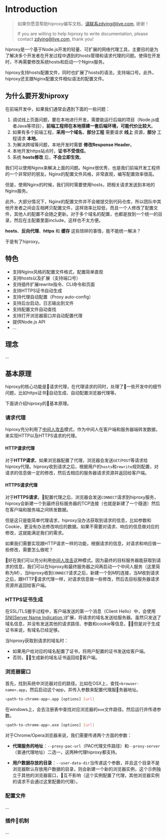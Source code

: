 # Introduction

> 如果你愿意帮助hiproxy编写文档，请联系zdying@live.com, 谢谢！
>
> If you are willing to help hiproxy to write documentation, please contact zdying@live.com, thank you!

hiproxy是一个基于Node.js开发的轻量、可扩展的网络代理工具，主要目的是为了解决多个开发者在开发过程中遇到的hosts管理和请求代理的问题。使得在开发时，不再需要修改系统hosts和启动一个Nginx服务。

hiproxy支持hosts配置文件，同时也扩展了hosts的语法，支持端口号。此外，hiproxy还支跟Nginx配置文件相似语法的配置文件。

## 为什么要开发hiproxy

在前端开发中，如果我们通常会遇到下面的一些问题：

1. 调试线上页面问题，要在本地进行开发，需要能运行后端的项目（Node.js或者Java等项目），__前端工程师在本地搭建一套后端环境，可能代价比较大__。
2. 如果有多个前端工程，__采用一个域名__，__部分工程__ 需要请求 __线上__ 资源，__部分__ 工程请求 __本地__。
3. 为解决跨域等问题，本地开发时需要 __修改Response Header__。
4. 本地开发https站点时，__证书不受信任__。
5. 系统 __hosts修改__ 后，__不会立即生效__。

我们可以使用Nginx来解决上面的问题。Nginx很优秀，也是我们前端开发工程师的一个非常好的朋友。Nginx的配置文件风格，非常直观，编写配置效率很高。

但是，使用Nginx的时候，我们同时需要使用hosts，把相关请求发送到本地的Nginx服务。

此外，大部分情况下，Nginx的配置文件并不会被提交到代码仓库，所以团队中其他开发者之间会互相拷贝配置文件，这样效率比较低，而且一个人修改了配置文件，其他人的配置不会随之更新。对于多个域名的配置，也都是放到一个统一的目录，然后在主配置里面include，这样也不太方便。

__hosts__、__反向代理__、__https__ 和 __缓存__ 这些琐碎的事情，能不能统一解决？

于是有了hiproxy。

## 特色

* 支持Nginx风格的配置文件格式，配置简单直观
* 支持hosts以及扩展（支持端口号）
* 支持插件扩展rewrite指令、CLI命令和页面
* 支持HTTPS证书自动生成
* 支持代理自动配置（Proxy auto-config）
* 支持后台启动，日志输出到文件
* 支持配置文件自动查找
* 支持打开浏览器窗口并自动配置代理
* 提供Node.js API
* ...

## 理念

...

## 基本原理

hiproxy的核心功能是请求代理，在代理请求的同时，处理了一些开发中的细节问题，比如https证书自动生成、自动配置浏览器代理等。

下面讲介绍hiproxy的基本原理。

### 请求代理

hiproxy充分利用了[中间人攻击](https://en.wikipedia.org/wiki/Man-in-the-middle_attack)模式，作为中间人在客户端和服务器端转发数据，来实现HTTP以及HTTPS请求的代理。

#### HTTP请求代理

对于**HTTP请求**，如果浏览器配置了代理，浏览器会发送`GET`/`POST`等请求给hiproxy代理。hiproxy收到请求之后，根据用户的`hosts`和`rewrite`规则配置，对请求的信息做一定的修改，然后去相应的服务器请求资源并返回给客户端。

#### HTTPS请求代理

对于**HTTPS请求**，配置代理之后，浏览器会发送`CONNECT`请求到hiproxy服务，hiproxy会新建一个到最终目标服务器的TCP连接（也就是新建了一个隧道）然后在客户端和服务端之间转发数据。

但是这只是能简单代理请求，hiproxy没办法获取到请求的信息，比如参数和Cookie，更没有办法修改响应的数据。如果不需要对请求、响应的信息做对应的修改，这就能满足我们的需求。

如果我们需要实现跟HTTP请求一样的功能，根据请求的信息，对请求和响应做一些修改，需要怎么做呢？

好在我们可以充分利用[中间人攻击](https://en.wikipedia.org/wiki/Man-in-the-middle_attack)这种模式。因为最终的目标服务器能获取到请求的信息，我们可以在hiproxy和最终服务器之间再启动一个中间人服务（这里简称为*M*），当hiproxy收到`CONNECT`请求之后，新建一个到*M*的连接，当*M*收到请求之后，跟HTTP请求代理一样，对请求信息做一些修改，然后去目标服务器请求资源并返回给客户端。

### HTTPS证书生成

在SSL/TLS握手过程中，客户端发送的第一个消息（Client Hello）中，会使用[SNI(Server Name Indication
)](https://en.wikipedia.org/wiki/Server_Name_Indication)扩展，将请求的域名发送给服务器。虽然只发送了域名信息，并没有发送其他的请求路径、参数和cookie等信息，但是对于生成证书来说，有域名已经足够。

当hiproxy获取到请求的域名时：

* 如果用户给对应的域名配置了证书，将用户配置的证书发送给客户端。
* 否则，生成新的域名证书返回给客户端。

### 浏览器窗口

首先，找到系统中浏览器对应的路径。比如在OSX上，查找`<browser-name>.app`，然后启动这个app，并传入参数来配置代理服务器地址。

```bash
<path-to-chrome-app>.app [options] [url]
```

在windows上，会去注册表中查找对应浏览器的`exe`文件路径。然后运行并传递参数。

```bash
<path-to-chrome-app>.exe [options] [url]
```

对于Chrome/Opera浏览器来说，我们需要传递两个方面的参数：

* **代理服务的地址**：`--proxy-pac-url`（PAC代理文件路径）和`--proxy-server`（普通代理地址）二选一，这两种代理hiproxy都支持。

* **用户数据存放的目录**：`--user-data-dir`当传递这个参数，并且这个目录不是浏览器默认存放用户数据的目录，则会新建一个新的浏览器实例，这个示例独立于其他的浏览器窗口，互不影响（这个实例配置了代理，其他浏览器实例的请求不会通过这里配置的代理）。


### 配置文件

...

### 插件机制

...

